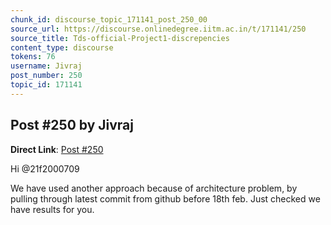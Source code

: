 ```yaml
---
chunk_id: discourse_topic_171141_post_250_00
source_url: https://discourse.onlinedegree.iitm.ac.in/t/171141/250
source_title: Tds-official-Project1-discrepencies
content_type: discourse
tokens: 76
username: Jivraj
post_number: 250
topic_id: 171141
---
```


## Post #250 by Jivraj

**Direct Link**: [Post #250](https://discourse.onlinedegree.iitm.ac.in/t/171141/250)

Hi @21f2000709

We have used another approach because of architecture problem, by pulling through latest commit from github before 18th feb. Just checked we have results for you.
